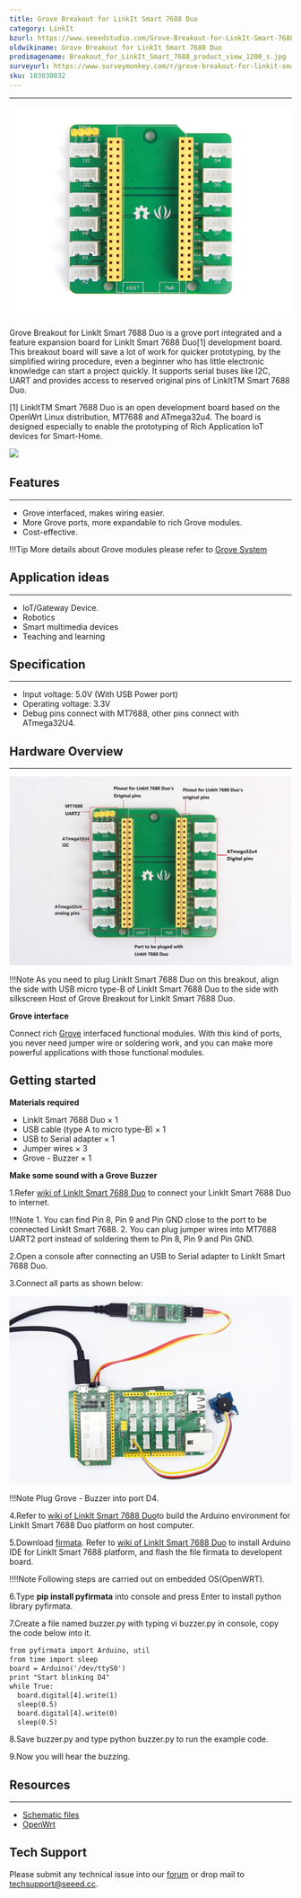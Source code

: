 ```yaml
---
title: Grove Breakout for LinkIt Smart 7688 Duo
category: LinkIt
bzurl: https://www.seeedstudio.com/Grove-Breakout-for-LinkIt-Smart-7688-Duo-p-2575.html
oldwikiname: Grove Breakout for LinkIt Smart 7688 Duo
prodimagename: Breakout_for_LinkIt_Smart_7688_product_view_1200_s.jpg
surveyurl: https://www.surveymonkey.com/r/grove-breakout-for-linkit-smart-7688-duo
sku: 103030032
---
```


---
![](https://github.com/SeeedDocument/Grove-Breakout_for_LinkIt_Smart_7688_Duo/raw/master/img/Breakout_for_LinkIt_Smart_7688_product_view_1200_s.jpg)

Grove Breakout for LinkIt Smart 7688 Duo is a grove port integrated and a feature expansion board for LinkIt Smart 7688 Duo[1] development board. This breakout board will save a lot of work for quicker prototyping, by the simplified wiring procedure, even a beginner who has little electronic knowledge can start a project quickly. It supports serial buses like I2C, UART and provides access to reserved original pins of LinkItTM Smart 7688 Duo.

[1] LinkItTM Smart 7688 Duo is an open development board based on the OpenWrt Linux distribution, MT7688 and ATmega32u4. The board is designed especially to enable the prototyping of Rich Application IoT devices for Smart-Home.

[![](https://github.com/SeeedDocument/Seeed-WiKi/raw/master/docs/images/300px-Get_One_Now_Banner-ragular.png)](https://www.seeedstudio.com/Grove-Breakout-for-LinkIt-Smart-7688-Duo-p-2575.html)

## Features
---
- Grove interfaced, makes wiring easier.
- More Grove ports, more expandable to rich Grove modules.
- Cost-effective.

!!!Tip
    More details about Grove modules please refer to [Grove System](http://wiki.seeed.cc/Grove_System/)

## Application ideas
---
- IoT/Gateway Device.
- Robotics
- Smart multimedia devices
- Teaching and learning

## Specification
---
- Input voltage:	5.0V (With USB Power port)
- Operating voltage:	3.3V
- Debug pins connect with MT7688, other pins connect with ATmega32U4.


## Hardware Overview
 ---
 ![](https://github.com/SeeedDocument/Grove-Breakout_for_LinkIt_Smart_7688_Duo/raw/master/img/Grove_Breakout_for_LinkIt_Smart_7688_Duo_component_with_text_1200_s.jpg)

 !!!Note
     As you need to plug LinkIt Smart 7688 Duo on this breakout, align the side with USB micro type-B of LinkIt Smart 7688 Duo to the side with silkscreen Host of Grove Breakout for LinkIt Smart 7688 Duo.

**Grove interface**

Connect rich [Grove](/Grove_System/) interfaced functional modules. With this kind of ports, you never need jumper wire or soldering work, and you can make more powerful applications with those functional modules.

## Getting started

**Materials required**

- LinkIt Smart 7688 Duo × 1
- USB cable (type A to micro type-B) × 1
- USB to Serial adapter × 1
- Jumper wires × 3
- Grove - Buzzer × 1

**Make some sound with a Grove Buzzer**

1.Refer [wiki of LinkIt Smart 7688 Duo](/LinkIt_Smart_7688_Duo/) to connect your LinkIt Smart 7688 Duo to internet.

!!!Note
    1. You can find Pin 8, Pin 9 and Pin GND close to the port to be connected LinkIt Smart 7688.
    2. You can plug jumper wires into MT7688 UART2 port instead of soldering them to Pin 8, Pin 9 and Pin GND.

2.Open a console after connecting an USB to Serial adapter to LinkIt Smart 7688 Duo.

3.Connect all parts as shown below:

![](https://github.com/SeeedDocument/Grove-Breakout_for_LinkIt_Smart_7688_Duo/raw/master/img/Arduino_Breakout_for_LinkIt_Smart_7688_Duo_demo_connection_view_1200_s.jpg)

!!!Note
    Plug Grove - Buzzer into port D4.

4.Refer to [wiki of LinkIt Smart 7688 Duo](/LinkIt_Smart_7688_Duo/)to build the Arduino environment for LinkIt Smart 7688 Duo platform on host computer.

5.Download [firmata](https://github.com/SeeedDocument/Grove-Breakout_for_LinkIt_Smart_7688_Duo/raw/master/res/Firmata_to_build_Arduino_IDE_for.zip). Refer to [wiki of LinkIt Smart 7688 Duo](/LinkIt_Smart_7688_Duo/) to install Arduino IDE for LinkIt Smart 7688 platform, and flash the file firmata to developent board.

!!!!Note
    Following steps are carried out on embedded OS(OpenWRT).

6.Type **pip install pyfirmata** into console and press Enter to install python library pyfirmata.

7.Create a file named buzzer.py with typing vi buzzer.py in console, copy the code below into it.

```
from pyfirmata import Arduino, util
from time import sleep
board = Arduino('/dev/ttyS0')
print "Start blinking D4"
while True:
  board.digital[4].write(1)
  sleep(0.5)
  board.digital[4].write(0)
  sleep(0.5)
```
8.Save buzzer.py and type python buzzer.py to run the example code.

9.Now you will hear the buzzing.

## Resources
---
- [Schematic files](https://github.com/SeeedDocument/Grove-Breakout_for_LinkIt_Smart_7688_Duo/raw/master/res/Schematic_files_for_Grove_Breakout_for_LinkIt_Smart_7688_Duo.zip)
- [OpenWrt](http://wiki.openwrt.org/doc/howto/user.beginner)

## Tech Support
Please submit any technical issue into our [forum](http://forum.seeedstudio.com/) or drop mail to techsupport@seeed.cc. 